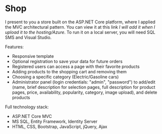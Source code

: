 # Shop
I present to you a store built on the ASP.NET Core platform, where I applied the MVC architectural pattern. You can view it at this link *I will add it when I upload it to the hosting/Azure*. To run it on a local server, you will need SQL SMS and Visual Studio.

Features:
- Responsive template
- Optional registration to save your data for future orders
- Registered users can access a page with their favorite products
- Adding products to the shopping cart and removing them
- Choosing a specific category (Electric/Gasoline cars)
- Administrator panel (login credentials: "admin", "password") to add/edit (name, brief description for selection pages, full description for product pages, price, availability, popularity, category, image upload), and delete products

Full technology stack:
- ASP.NET Core MVC
- MS SQL, Entity Framework, Identity Server
- HTML, CSS, Bootstrap, JavaScript, jQuery, Ajax
